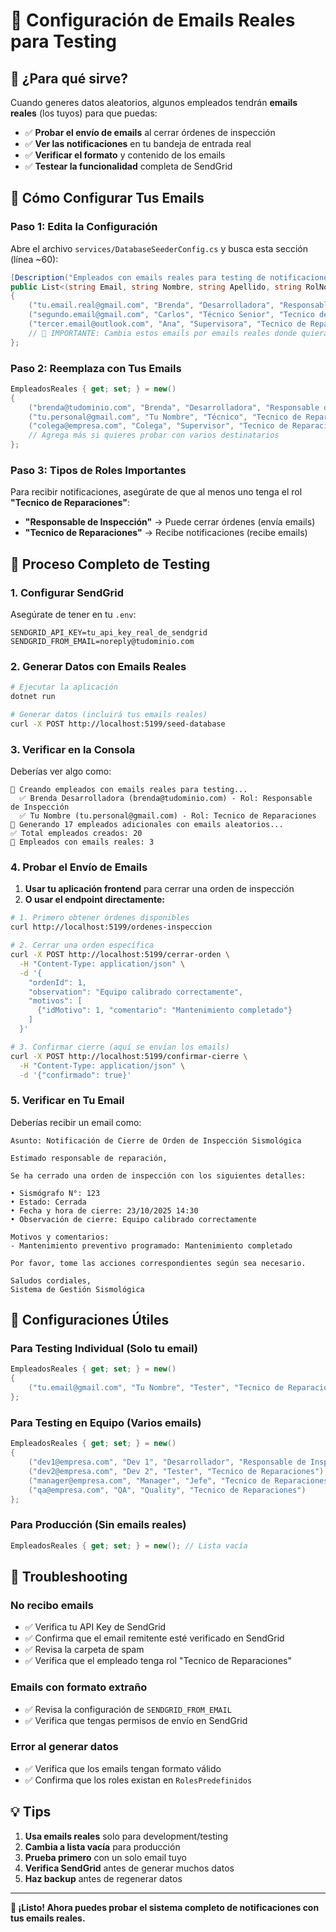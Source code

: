 # 📧 Configuración de Emails Reales para Testing

## 🎯 ¿Para qué sirve?

Cuando generes datos aleatorios, algunos empleados tendrán **emails reales** (los tuyos) para que puedas:

- ✅ **Probar el envío de emails** al cerrar órdenes de inspección
- ✅ **Ver las notificaciones** en tu bandeja de entrada real
- ✅ **Verificar el formato** y contenido de los emails
- ✅ **Testear la funcionalidad** completa de SendGrid

## 🔧 Cómo Configurar Tus Emails

### Paso 1: Edita la Configuración

Abre el archivo `services/DatabaseSeederConfig.cs` y busca esta sección (línea ~60):

```csharp
[Description("Empleados con emails reales para testing de notificaciones")]
public List<(string Email, string Nombre, string Apellido, string RolNombre)> EmpleadosReales { get; set; } = new()
{
    ("tu.email.real@gmail.com", "Brenda", "Desarrolladora", "Responsable de Inspección"),
    ("segundo.email@gmail.com", "Carlos", "Técnico Senior", "Tecnico de Reparaciones"),
    ("tercer.email@outlook.com", "Ana", "Supervisora", "Tecnico de Reparaciones"),
    // 📧 IMPORTANTE: Cambia estos emails por emails reales donde quieras recibir las notificaciones
};
```

### Paso 2: Reemplaza con Tus Emails

```csharp
EmpleadosReales { get; set; } = new()
{
    ("brenda@tudominio.com", "Brenda", "Desarrolladora", "Responsable de Inspección"),
    ("tu.personal@gmail.com", "Tu Nombre", "Técnico", "Tecnico de Reparaciones"),
    ("colega@empresa.com", "Colega", "Supervisor", "Tecnico de Reparaciones"),
    // Agrega más si quieres probar con varios destinatarios
};
```

### Paso 3: Tipos de Roles Importantes

Para recibir notificaciones, asegúrate de que al menos uno tenga el rol **"Tecnico de Reparaciones"**:

- **"Responsable de Inspección"** → Puede cerrar órdenes (envía emails)
- **"Tecnico de Reparaciones"** → Recibe notificaciones (recibe emails)

## 🚀 Proceso Completo de Testing

### 1. Configurar SendGrid

Asegúrate de tener en tu `.env`:

```env
SENDGRID_API_KEY=tu_api_key_real_de_sendgrid
SENDGRID_FROM_EMAIL=noreply@tudominio.com
```

### 2. Generar Datos con Emails Reales

```bash
# Ejecutar la aplicación
dotnet run

# Generar datos (incluirá tus emails reales)
curl -X POST http://localhost:5199/seed-database
```

### 3. Verificar en la Consola

Deberías ver algo como:

```
📧 Creando empleados con emails reales para testing...
  ✅ Brenda Desarrolladora (brenda@tudominio.com) - Rol: Responsable de Inspección
  ✅ Tu Nombre (tu.personal@gmail.com) - Rol: Tecnico de Reparaciones
📝 Generando 17 empleados adicionales con emails aleatorios...
✅ Total empleados creados: 20
📧 Empleados con emails reales: 3
```

### 4. Probar el Envío de Emails

1. **Usar tu aplicación frontend** para cerrar una orden de inspección
2. **O usar el endpoint directamente:**

```bash
# 1. Primero obtener órdenes disponibles
curl http://localhost:5199/ordenes-inspeccion

# 2. Cerrar una orden específica
curl -X POST http://localhost:5199/cerrar-orden \
  -H "Content-Type: application/json" \
  -d '{
    "ordenId": 1,
    "observation": "Equipo calibrado correctamente",
    "motivos": [
      {"idMotivo": 1, "comentario": "Mantenimiento completado"}
    ]
  }'

# 3. Confirmar cierre (aquí se envían los emails)
curl -X POST http://localhost:5199/confirmar-cierre \
  -H "Content-Type: application/json" \
  -d '{"confirmado": true}'
```

### 5. Verificar en Tu Email

Deberías recibir un email como:

```
Asunto: Notificación de Cierre de Orden de Inspección Sismológica

Estimado responsable de reparación,

Se ha cerrado una orden de inspección con los siguientes detalles:

• Sismógrafo N°: 123
• Estado: Cerrada
• Fecha y hora de cierre: 23/10/2025 14:30
• Observación de cierre: Equipo calibrado correctamente

Motivos y comentarios:
- Mantenimiento preventivo programado: Mantenimiento completado

Por favor, tome las acciones correspondientes según sea necesario.

Saludos cordiales,
Sistema de Gestión Sismológica
```

## 🎯 Configuraciones Útiles

### Para Testing Individual (Solo tu email)

```csharp
EmpleadosReales { get; set; } = new()
{
    ("tu.email@gmail.com", "Tu Nombre", "Tester", "Tecnico de Reparaciones")
};
```

### Para Testing en Equipo (Varios emails)

```csharp
EmpleadosReales { get; set; } = new()
{
    ("dev1@empresa.com", "Dev 1", "Desarrollador", "Responsable de Inspección"),
    ("dev2@empresa.com", "Dev 2", "Tester", "Tecnico de Reparaciones"),
    ("manager@empresa.com", "Manager", "Jefe", "Tecnico de Reparaciones"),
    ("qa@empresa.com", "QA", "Quality", "Tecnico de Reparaciones")
};
```

### Para Producción (Sin emails reales)

```csharp
EmpleadosReales { get; set; } = new(); // Lista vacía
```

## 🐛 Troubleshooting

### No recibo emails

- ✅ Verifica tu API Key de SendGrid
- ✅ Confirma que el email remitente esté verificado en SendGrid
- ✅ Revisa la carpeta de spam
- ✅ Verifica que el empleado tenga rol "Tecnico de Reparaciones"

### Emails con formato extraño

- ✅ Revisa la configuración de `SENDGRID_FROM_EMAIL`
- ✅ Verifica que tengas permisos de envío en SendGrid

### Error al generar datos

- ✅ Verifica que los emails tengan formato válido
- ✅ Confirma que los roles existan en `RolesPredefinidos`

## 💡 Tips

1. **Usa emails reales** solo para development/testing
2. **Cambia a lista vacía** para producción
3. **Prueba primero** con un solo email tuyo
4. **Verifica SendGrid** antes de generar muchos datos
5. **Haz backup** antes de regenerar datos

---

**🎉 ¡Listo! Ahora puedes probar el sistema completo de notificaciones con tus emails reales.**
